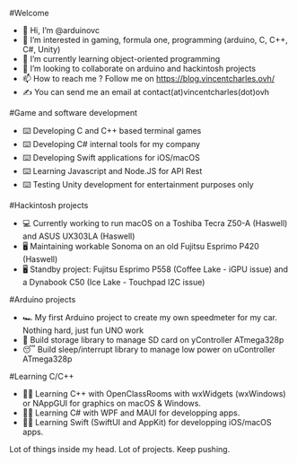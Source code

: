 #Welcome

- 👋 Hi, I’m @arduinovc
- 👀 I’m interested in gaming, formula one, programming (arduino, C, C++, C#, Unity)
- 🌱 I’m currently learning object-oriented programming
- 💞️ I’m looking to collaborate on arduino and hackintosh projects
- 📫 How to reach me ? Follow me on https://blog.vincentcharles.ovh/
- ✍️ You can send me an email at contact(at)vincentcharles(dot)ovh

#Game and software development
- ⌨️ Developing C and C++ based terminal games
- ⌨️ Developing C# internal tools for my company
- ⌨️ Developing Swift applications for iOS/macOS
- ⌨️ Learning Javascript and Node.JS for API Rest
- ⌨️ Testing Unity development for entertainment purposes only

#Hackintosh projects
- 💻 Currently working to run macOS on a Toshiba Tecra Z50-A (Haswell) and ASUS UX303LA (Haswell)  
- 🖥️ Maintaining workable Sonoma on an old Fujitsu Esprimo P420 (Haswell)  
- 🖥️ Standby project: Fujitsu Esprimo P558 (Coffee Lake - iGPU issue) and a Dynabook C50 (Ice Lake - Touchpad I2C issue) 

#Arduino projects
- 🏎️ My first Arduino project to create my own speedmeter for my car. Nothing hard, just fun UNO work
- 💾 Build storage library to manage SD card on yController ATmega328p
- 😴 Build sleep/interrupt library to manage low power on uController ATmega328p

#Learning C/C++
- 👨‍💻 Learning C++ with OpenClassRooms with wxWidgets (wxWindows) or NAppGUI for graphics on macOS & Windows.
- 👨‍💻 Learning C# with WPF and MAUI for developping apps.
- 👨‍💻 Learning Swift (SwiftUI and AppKit) for developping iOS/macOS apps.    

Lot of things inside my head. Lot of projects. Keep pushing. 

<!---
arduinovc/arduinovc is a ✨ special ✨ repository because its `README.md` (this file) appears on your GitHub profile.
You can click the Preview link to take a look at your changes.
--->
